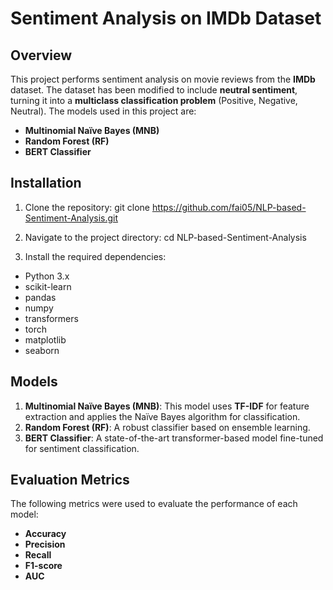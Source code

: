 # Sentiment Analysis on IMDb Dataset

## Overview
This project performs sentiment analysis on movie reviews from the **IMDb** dataset. The dataset has been modified to include **neutral sentiment**, turning it into a **multiclass classification problem** (Positive, Negative, Neutral). The models used in this project are:

- **Multinomial Naïve Bayes (MNB)**
- **Random Forest (RF)**
- **BERT Classifier**

## Installation

1. Clone the repository:
   git clone https://github.com/fai05/NLP-based-Sentiment-Analysis.git

2. Navigate to the project directory:
   cd NLP-based-Sentiment-Analysis

3. Install the required dependencies:

- Python 3.x
- scikit-learn
- pandas
- numpy
- transformers
- torch
- matplotlib
- seaborn


## Models

1. **Multinomial Naïve Bayes (MNB)**: This model uses **TF-IDF** for feature extraction and applies the Naïve Bayes algorithm for classification.
2. **Random Forest (RF)**: A robust classifier based on ensemble learning.
3. **BERT Classifier**: A state-of-the-art transformer-based model fine-tuned for sentiment classification.

## Evaluation Metrics

The following metrics were used to evaluate the performance of each model:
- **Accuracy**
- **Precision**
- **Recall**
- **F1-score**
- **AUC**
